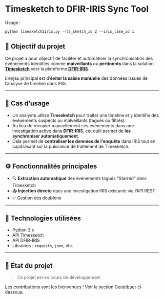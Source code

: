 # Timesketch to DFIR-IRIS Sync Tool

Usage : 
```
python timesketch2iris.py --ts_sketch_id 2 --iris_case_id 1    
```

## 📌 Objectif du projet

Ce projet a pour objectif de faciliter et automatiser la synchronisation des événements identifiés comme **malveillants** ou **pertinents** dans la solution **[Timesketch](https://github.com/google/timesketch)** vers la plateforme **[DFIR-IRIS](https://www.dfir-iris.org/)**.

L’enjeu principal est d’**éviter la saisie manuelle** des données issues de l’analyse de timeline dans IRIS.

---

## 🎯 Cas d’usage

* Un analyste utilise **Timesketch** pour traiter une timeline et y identifie des événements suspects ou malveillants (tagués ou filtrés).
* Au lieu de recopier manuellement ces événements dans une investigation active dans **DFIR-IRIS**, cet outil permet de **les synchroniser automatiquement**.
* Cela permet de **centraliser les données de l'enquête** dans IRIS tout en capitalisant sur la puissance de traitement de Timesketch.

---

## ⚙️ Fonctionnalités principales

* 🔍 **Extraction automatique** des événements tagués "Starred" dans Timesketch
* 📤 **Injection directe** dans une investigation IRIS existante via l’API REST
* ✅ Gestion des doublons 
---

## 🧰 Technologies utilisées

* Python 3.x
* API Timesketch
* API DFIR-IRIS
* Librairies : `requests`, `json`, etc.

---

## 🚧 État du projet

> Ce projet est en cours de développement 

Les contributions sont les bienvenues ! Voir la section [Contribuer](#️contribuer) ci-dessous.
